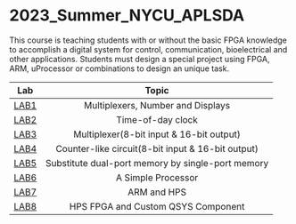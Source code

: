 # 2023_Summer_NYCU_APLSDA
This course is teaching students with or without the basic FPGA knowledge to accomplish a digital system for control, communication, bioelectrical and other applications. Students must design a special project using FPGA, ARM, uProcessor or combinations to design an unique task. 

| Lab | Topic |
|:--:|:--:|
|[LAB1](<https://github.com/chance-chhong/Integrated-Circuit-Design-Laboratory/tree/main/Lab01> "Mycode/LAB1")|Multiplexers, Number and Displays|
|[LAB2](<https://github.com/chance-chhong/Integrated-Circuit-Design-Laboratory/tree/main/Lab02> "Mycode/LAB2")|Time-of-day clock|
|[LAB3](<https://github.com/chance-chhong/Integrated-Circuit-Design-Laboratory/tree/main/Lab03> "Mycode/LAB3")|Multiplexer(8-bit input & 16-bit output)|
|[LAB4](<https://github.com/chance-chhong/Integrated-Circuit-Design-Laboratory/tree/main/Lab04> "Mycode/LAB4")|Counter-like circuit(8-bit input & 16-bit output)|
|[LAB5](<https://github.com/chance-chhong/Integrated-Circuit-Design-Laboratory/tree/main/Lab05> "Mycode/LAB5")|Substitute dual-port memory by single-port memory|
|[LAB6](<https://github.com/chance-chhong/Integrated-Circuit-Design-Laboratory/tree/main/Lab06> "Mycode/LAB6")|A Simple Processor|
|[LAB7](<https://github.com/chance-chhong/Integrated-Circuit-Design-Laboratory/tree/main/Lab07> "Mycode/LAB7")|ARM and HPS|
|[LAB8](<https://github.com/chance-chhong/Integrated-Circuit-Design-Laboratory/tree/main/Lab08> "Mycode/LAB8")|HPS FPGA and Custom QSYS Component|